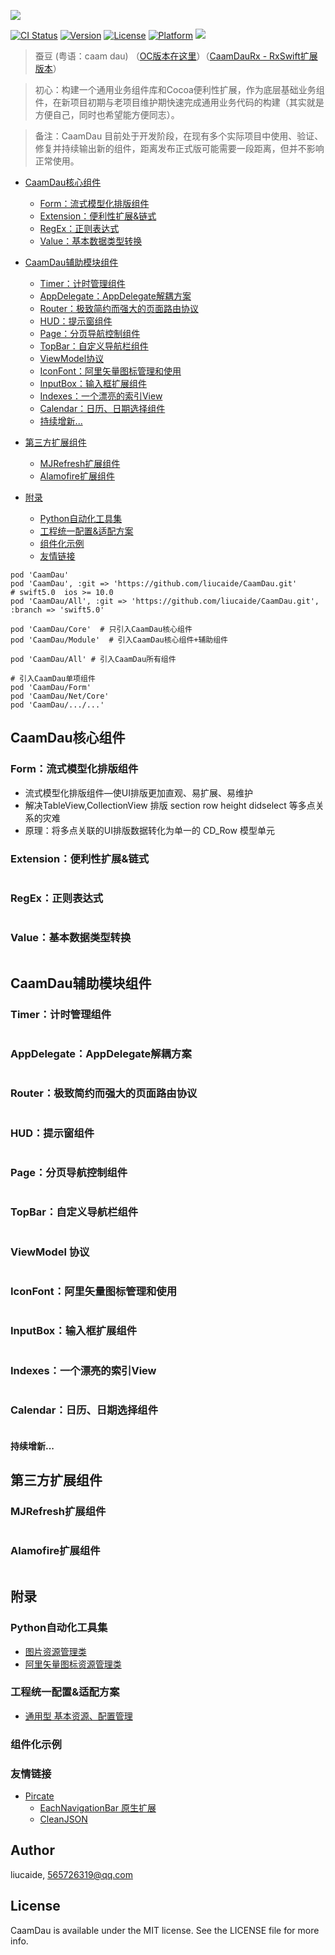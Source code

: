 <p>
  <img src="https://github.com/liucaide/Images/blob/master/CD/caamdau.png" align=centre />
</p>

[![CI Status](https://img.shields.io/travis/liucaide/CaamDau.svg?style=flat)](https://travis-ci.org/liucaide/CaamDau)
[![Version](https://img.shields.io/cocoapods/v/CaamDau.svg?style=flat)](https://cocoapods.org/pods/CaamDau)
[![License](https://img.shields.io/cocoapods/l/CaamDau.svg?style=flat)](https://cocoapods.org/pods/CaamDau)
[![Platform](https://img.shields.io/cocoapods/p/CaamDau.svg?style=flat)](https://cocoapods.org/pods/CaamDau)
[![](https://img.shields.io/badge/Swift-4.0~5.0-orange.svg?style=flat)](https://cocoapods.org/pods/CaamDau)
> 蚕豆 (粤语：caam dau) （[OC版本在这里](https://github.com/liucaide/CaamDauObjC)）（[CaamDauRx - RxSwift扩展版本](https://github.com/liucaide/CaamDauRx)）

> 初心：构建一个通用业务组件库和Cocoa便利性扩展，作为底层基础业务组件，在新项目初期与老项目维护期快速完成通用业务代码的构建（其实就是方便自己，同时也希望能方便同志）。

> 备注：CaamDau 目前处于开发阶段，在现有多个实际项目中使用、验证、修复并持续输出新的组件，距离发布正式版可能需要一段距离，但并不影响正常使用。

- [CaamDau核心组件](#CaamDau核心组件)
  - [Form：流式模型化排版组件](#Form：流式模型化排版组件)
  - [Extension：便利性扩展&链式](#Extension：便利性扩展&链式)
  - [RegEx：正则表达式](#RegEx：正则表达式)
  - [Value：基本数据类型转换](#Value：基本数据类型转换)
- [CaamDau辅助模块组件](#CaamDau辅助模块组件)
  - [Timer：计时管理组件](#Timer：计时管理组件)
  - [AppDelegate：AppDelegate解耦方案](#AppDelegate：AppDelegate解耦方案)
  - [Router：极致简约而强大的页面路由协议](#Router：极致简约而强大的页面路由协议)
  - [HUD：提示窗组件](#HUD：提示窗组件)
  - [Page：分页导航控制组件](#Page：分页导航控制组件)
  - [TopBar：自定义导航栏组件](#TopBar：自定义导航栏组件)
  - [ViewModel协议](#ViewModel协议)
  - [IconFont：阿里矢量图标管理和使用](#IconFont：阿里矢量图标管理和使用)
  - [InputBox：输入框扩展组件](#InputBox：输入框扩展组件)
  - [Indexes：一个漂亮的索引View](#Indexes：一个漂亮的索引View)
  - [Calendar：日历、日期选择组件](#Calendar：日历、日期选择组件)
  - [持续增新...](#持续增新...)
 
- [第三方扩展组件](#第三方扩展组件)
  - [MJRefresh扩展组件](#MJRefresh扩展组件)
  - [Alamofire扩展组件](#Alamofire扩展组件)
 
- [附录](#附录)
  - [Python自动化工具集](#Python自动化工具集)
  - [工程统一配置&适配方案](#工程统一配置&适配方案)
  - [组件化示例](#组件化示例)
  - [友情链接](#友情链接)
 
```
pod 'CaamDau'
pod 'CaamDau', :git => 'https://github.com/liucaide/CaamDau.git'
# swift5.0  ios >= 10.0
pod 'CaamDau/All', :git => 'https://github.com/liucaide/CaamDau.git', :branch => 'swift5.0'

pod 'CaamDau/Core'  # 只引入CaamDau核心组件
pod 'CaamDau/Module'  # 引入CaamDau核心组件+辅助组件

pod 'CaamDau/All' # 引入CaamDau所有组件

# 引入CaamDau单项组件
pod 'CaamDau/Form'
pod 'CaamDau/Net/Core'
pod 'CaamDau/.../...'
```

## CaamDau核心组件
### Form：流式模型化排版组件
- 流式模型化排版组件—使UI排版更加直观、易扩展、易维护
- 解决TableView,CollectionView 排版 section row height didselect 等多点关系的灾难
- 原理：将多点关联的UI排版数据转化为单一的 CD_Row 模型单元
### Extension：便利性扩展&链式
```
```
### RegEx：正则表达式
```
```
### Value：基本数据类型转换
```
```

## CaamDau辅助模块组件
### Timer：计时管理组件
```
```
### AppDelegate：AppDelegate解耦方案
```
```
### Router：极致简约而强大的页面路由协议
```
```
### HUD：提示窗组件
```
```
### Page：分页导航控制组件
```
```
### TopBar：自定义导航栏组件
```
```
### ViewModel 协议
```
```
### IconFont：阿里矢量图标管理和使用
```
```
### InputBox：输入框扩展组件
```
```
### Indexes：一个漂亮的索引View
```
```
### Calendar：日历、日期选择组件
```
```
#### 持续增新...

## 第三方扩展组件
### MJRefresh扩展组件
```
```
### Alamofire扩展组件
```
```

## 附录
### Python自动化工具集
- [图片资源管理类](https://github.com/liucaide/SapSapSeoi/blob/master/swift/swift_assets.py)
- [阿里矢量图标资源管理类](https://github.com/liucaide/SapSapSeoi/blob/master/swift/swift_iconfont.py)

### 工程统一配置&适配方案
- [通用型 基本资源、配置管理](https://github.com/liucaide/CaamDau/tree/master/Example/Util)

### 组件化示例
### 友情链接
- [Pircate](https://github.com/Pircate)
  - [EachNavigationBar 原生扩展](https://github.com/Pircate/EachNavigationBar)
  - [CleanJSON](https://github.com/Pircate/CleanJSON)

## Author

liucaide, 565726319@qq.com

## License

CaamDau is available under the MIT license. See the LICENSE file for more info.

